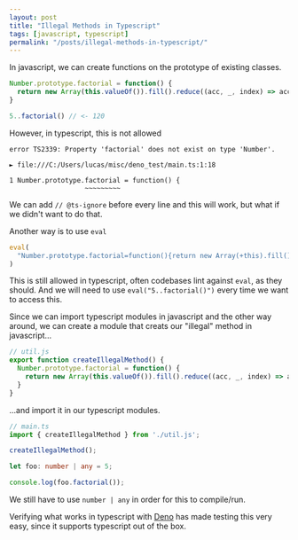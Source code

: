 ```yaml
---
layout: post
title: "Illegal Methods in Typescript"
tags: [javascript, typescript]
permalink: "/posts/illegal-methods-in-typescript/"
---
```


In javascript, we can create functions on the prototype of existing classes.
```js
Number.prototype.factorial = function() {
  return new Array(this.valueOf()).fill().reduce((acc, _, index) => acc * (index + 1), 1)
}

5..factorial() // <- 120
```

However, in typescript, this is not allowed
```
error TS2339: Property 'factorial' does not exist on type 'Number'.

► file:///C:/Users/lucas/misc/deno_test/main.ts:1:18

1 Number.prototype.factorial = function() {
                   ~~~~~~~~~
```


We can add `// @ts-ignore` before every line and this will work, but what if we didn't want to do that.

Another way is to use `eval`
```ts
eval(
  "Number.prototype.factorial=function(){return new Array(+this).fill().reduce((a,_,i)=>a*(i+1),1)}"
)
```


This is still allowed in typescript, often codebases lint against `eval`, as they should.
And we will need to use `eval("5..factorial()")` every time we want to access this.

Since we can import typescript modules in javascript and the other way around, we can create a module that creats our "illegal" method in javascript...
```js
// util.js
export function createIllegalMethod() {
  Number.prototype.factorial = function() {
    return new Array(this.valueOf()).fill().reduce((acc, _, index) => acc * (index + 1), 1)
  }
}
```
...and import it in our typescript modules.
```ts
// main.ts
import { createIllegalMethod } from './util.js';

createIllegalMethod();

let foo: number | any = 5;

console.log(foo.factorial());
```
We still have to use `number | any` in order for this to compile/run.

Verifying what works in typescript with [Deno](https://deno.land/) has made testing this very easy, since it supports typescript out of the box.
